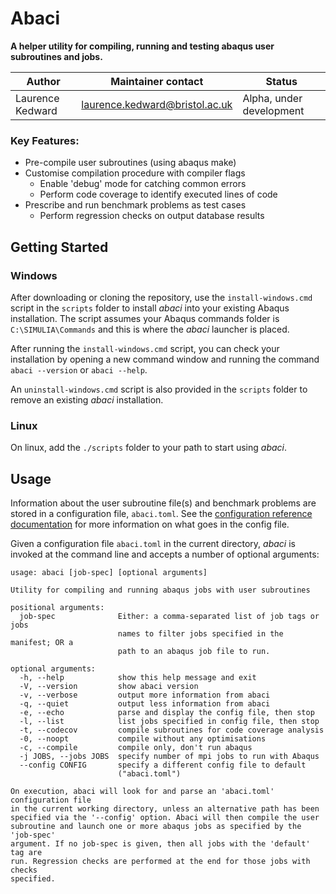 # Abaci

__A helper utility for compiling, running and testing abaqus user subroutines and jobs.__

| Author | Maintainer contact | Status |
|--------|--------------------|--------|
| Laurence Kedward | laurence.kedward@bristol.ac.uk | Alpha, under development |

### Key Features:

- Pre-compile user subroutines (using abaqus make)
- Customise compilation procedure with compiler flags
  - Enable 'debug' mode for catching common errors
  - Perform code coverage to identify executed lines of code
- Prescribe and run benchmark problems as test cases
  - Perform regression checks on output database results

## Getting Started

### Windows
After downloading or cloning the repository, use the `install-windows.cmd` script in the `scripts` folder
to install _abaci_ into your existing Abaqus installation.
The script assumes your Abaqus commands folder is `C:\SIMULIA\Commands` and this is where the _abaci_ launcher is placed.

After running the `install-windows.cmd` script, you can check your installation by opening a new command window
and running the command `abaci --version` or `abaci --help`.

An `uninstall-windows.cmd` script is also provided in the `scripts` folder to remove an existing _abaci_ installation.

### Linux

On linux, add the `./scripts` folder to your path to start using _abaci_.

## Usage

Information about the user subroutine file(s) and benchmark problems are stored in a configuration file, `abaci.toml`.
See the [configuration reference documentation](config-reference.md) for more information on what goes in the config file.

Given a configuration file `abaci.toml` in the current directory, _abaci_ is invoked at the command line and accepts a number of optional arguments:

```
usage: abaci [job-spec] [optional arguments]

Utility for compiling and running abaqus jobs with user subroutines

positional arguments:
  job-spec              Either: a comma-separated list of job tags or jobs
                        names to filter jobs specified in the manifest; OR a
                        path to an abaqus job file to run.

optional arguments:
  -h, --help            show this help message and exit
  -V, --version         show abaci version
  -v, --verbose         output more information from abaci
  -q, --quiet           output less information from abaci
  -e, --echo            parse and display the config file, then stop
  -l, --list            list jobs specified in config file, then stop
  -t, --codecov         compile subroutines for code coverage analysis
  -0, --noopt           compile without any optimisations
  -c, --compile         compile only, don't run abaqus
  -j JOBS, --jobs JOBS  specify number of mpi jobs to run with Abaqus
  --config CONFIG       specify a different config file to default
                        ("abaci.toml")

On execution, abaci will look for and parse an 'abaci.toml' configuration file
in the current working directory, unless an alternative path has been
specified via the '--config' option. Abaci will then compile the user
subroutine and launch one or more abaqus jobs as specified by the 'job-spec'
argument. If no job-spec is given, then all jobs with the 'default' tag are
run. Regression checks are performed at the end for those jobs with checks
specified.

```
